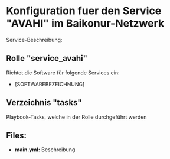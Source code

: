 # Konfiguration fuer den Service "AVAHI" im Baikonur-Netzwerk
Service-Beschreibung:

## Rolle "service_avahi"
Richtet die Software für folgende Services ein:
* [SOFTWAREBEZEICHNUNG]

## Verzeichnis "tasks"
Playbook-Tasks, welche in der Rolle durchgeführt werden

## Files:
* **main.yml:** Beschreibung
